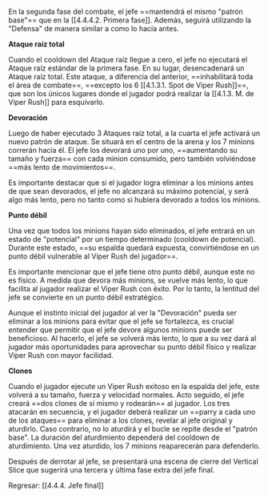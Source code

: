 
En la segunda fase del combate, el jefe ==mantendrá el mismo "patrón base"== que en la [[4.4.4.2. Primera fase]]. Además, seguirá utilizando la "Defensa" de manera similar a como lo hacía antes.

**Ataque raíz total**

Cuando el cooldown del Ataque raíz llegue a cero, el jefe no ejecutará el Ataque raíz estándar de la primera fase. En su lugar, desencadenará un Ataque raíz total. Este ataque, a diferencia del anterior, ==inhabilitará toda el área de combate==, ==excepto los 6 [[4.1.3.1. Spot de Viper Rush]]==, que son los únicos lugares donde el jugador podrá realizar la [[4.1.3. M. de Viper Rush]] para esquivarlo.

**Devoración**

Luego de haber ejecutado 3 Ataques raíz total, a la cuarta el jefe activará un nuevo patrón de ataque. Se situará en el centro de la arena y los 7 minions correrán hacia él. El jefe los devorará uno por uno, ==aumentando su tamaño y fuerza== con cada minion consumido, pero también volviéndose ==más lento de movimientos==.

Es importante destacar que si el jugador logra eliminar a los minions antes de que sean devorados, el jefe no alcanzará su máximo potencial, y será algo más lento, pero no tanto como si hubiera devorado a todos los minions.

**Punto débil**

Una vez que todos los minions hayan sido eliminados, el jefe entrará en un estado de "potencial" por un tiempo determinado (cooldown de potencial). Durante este estado, ==su espalda quedará expuesta, convirtiéndose en un punto débil vulnerable al Viper Rush del jugador==.

Es importante mencionar que el jefe tiene otro punto débil, aunque este no es físico. A medida que devora más minions, se vuelve más lento, lo que facilita al jugador realizar el Viper Rush con éxito. Por lo tanto, la lentitud del jefe se convierte en un punto débil estratégico.

Aunque el instinto inicial del jugador al ver la "Devoración" pueda ser eliminar a los minions para evitar que el jefe se fortalezca, es crucial entender que permitir que el jefe devore algunos minions puede ser beneficioso. Al hacerlo, el jefe se volverá más lento, lo que a su vez dará al jugador más oportunidades para aprovechar su punto débil físico y realizar Viper Rush con mayor facilidad.

**Clones**

Cuando el jugador ejecute un Viper Rush exitoso en la espalda del jefe, este volverá a su tamaño, fuerza y velocidad normales. Acto seguido, el jefe creará ==dos clones de sí mismo y rodearán== al jugador. Los tres atacarán en secuencia, y el jugador deberá realizar un ==parry a cada uno de los ataques== para eliminar a los clones, revelar al jefe original y aturdirlo. Caso contrario, no lo aturdirá y el bucle se repite desde el "patrón base". La duración del aturdimiento dependerá del cooldown de aturdimiento. Una vez aturdido, los 7 minions reaparecerán para defenderlo.

Después de derrotar al jefe, se presentará una escena de cierre del Vertical Slice que sugerirá una tercera y última fase extra del jefe final.


Regresar: [[4.4.4. Jefe final]]